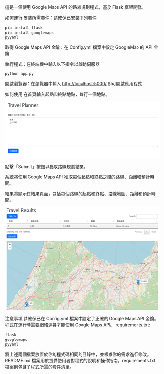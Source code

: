 這是一個使用 Google Maps API 的路線規劃程式，基於 Flask 框架開發。

如何運行
安裝所需套件：請確保已安裝下列套件

```text
pip install flask
pip install googlemaps
pyyaml
```

取得 Google Maps API 金鑰：在 Config.yml 檔案中設定 GoogleMap 的 API 金鑰

執行程式：在終端機中輸入以下指令以啟動伺服器

```text
python app.py
```

開啟瀏覽器：在瀏覽器中輸入 <http://localhost:5000/> 即可開啟應用程式

如何使用
在首頁輸入起點和終點地點，每行一個地點。

![示例圖片](TravelPlanner.png)

點擊「Submit」按鈕以獲取路線規劃結果。

系統將使用 Google Maps API 獲取每個起點和終點之間的路線、距離和預計時間。

結果將顯示在結果頁面，包括每個路線的起點和終點、路線地圖、距離和預計時間。

![示例圖片](Results.png)

注意事項
請確保已在 Config.yml 檔案中設定了正確的 Google Maps API 金鑰。
程式在運行時需要網絡連接才能使用 Google Maps API。
requirements.txt:

```text
flask
googlemaps
pyyaml
```

將上述兩個檔案放置於你的程式碼相同的目錄中，並根據你的需求進行修改。README.md 檔案用於提供使用者對程式的說明和操作指南，requirements.txt 檔案則包含了程式所需的套件清單。
